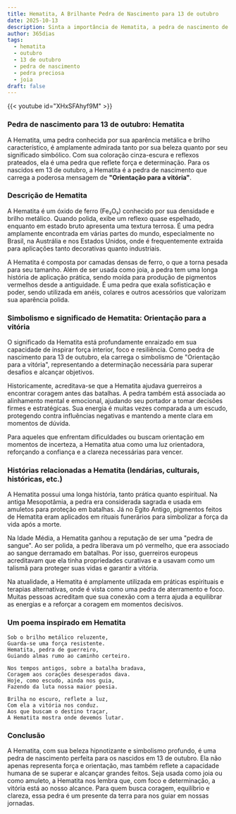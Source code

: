 ```yaml
---
title: Hematita, A Brilhante Pedra de Nascimento para 13 de outubro
date: 2025-10-13
description: Sinta a importância de Hematita, a pedra de nascimento de 13 de outubro que simboliza Orientação para a vitória. Deixe que sua beleza e significado iluminem seu dia.
author: 365dias
tags:
  - hematita
  - outubro
  - 13 de outubro
  - pedra de nascimento
  - pedra preciosa
  - joia
draft: false
---
```


{{< youtube id="XHxSFAhyf9M" >}}

### Pedra de nascimento para 13 de outubro: Hematita

A Hematita, uma pedra conhecida por sua aparência metálica e brilho característico, é amplamente admirada tanto por sua beleza quanto por seu significado simbólico. Com sua coloração cinza-escura e reflexos prateados, ela é uma pedra que reflete força e determinação. Para os nascidos em 13 de outubro, a Hematita é a pedra de nascimento que carrega a poderosa mensagem de **"Orientação para a vitória"**.



### Descrição de Hematita

A Hematita é um óxido de ferro (Fe₂O₃) conhecido por sua densidade e brilho metálico. Quando polida, exibe um reflexo quase espelhado, enquanto em estado bruto apresenta uma textura terrosa. É uma pedra amplamente encontrada em várias partes do mundo, especialmente no Brasil, na Austrália e nos Estados Unidos, onde é frequentemente extraída para aplicações tanto decorativas quanto industriais.

A Hematita é composta por camadas densas de ferro, o que a torna pesada para seu tamanho. Além de ser usada como joia, a pedra tem uma longa história de aplicação prática, sendo moída para produção de pigmentos vermelhos desde a antiguidade. É uma pedra que exala sofisticação e poder, sendo utilizada em anéis, colares e outros acessórios que valorizam sua aparência polida.



### Simbolismo e significado de Hematita: Orientação para a vitória

O significado da Hematita está profundamente enraizado em sua capacidade de inspirar força interior, foco e resiliência. Como pedra de nascimento para 13 de outubro, ela carrega o simbolismo de "Orientação para a vitória", representando a determinação necessária para superar desafios e alcançar objetivos.

Historicamente, acreditava-se que a Hematita ajudava guerreiros a encontrar coragem antes das batalhas. A pedra também está associada ao alinhamento mental e emocional, ajudando seu portador a tomar decisões firmes e estratégicas. Sua energia é muitas vezes comparada a um escudo, protegendo contra influências negativas e mantendo a mente clara em momentos de dúvida.

Para aqueles que enfrentam dificuldades ou buscam orientação em momentos de incerteza, a Hematita atua como uma luz orientadora, reforçando a confiança e a clareza necessárias para vencer.



### Histórias relacionadas a Hematita (lendárias, culturais, históricas, etc.)

A Hematita possui uma longa história, tanto prática quanto espiritual. Na antiga Mesopotâmia, a pedra era considerada sagrada e usada em amuletos para proteção em batalhas. Já no Egito Antigo, pigmentos feitos de Hematita eram aplicados em rituais funerários para simbolizar a força da vida após a morte.

Na Idade Média, a Hematita ganhou a reputação de ser uma "pedra de sangue". Ao ser polida, a pedra liberava um pó vermelho, que era associado ao sangue derramado em batalhas. Por isso, guerreiros europeus acreditavam que ela tinha propriedades curativas e a usavam como um talismã para proteger suas vidas e garantir a vitória.

Na atualidade, a Hematita é amplamente utilizada em práticas espirituais e terapias alternativas, onde é vista como uma pedra de aterramento e foco. Muitas pessoas acreditam que sua conexão com a terra ajuda a equilibrar as energias e a reforçar a coragem em momentos decisivos.



### Um poema inspirado em Hematita

```
Sob o brilho metálico reluzente,  
Guarda-se uma força resistente.  
Hematita, pedra de guerreiro,  
Guiando almas rumo ao caminho certeiro.  

Nos tempos antigos, sobre a batalha bradava,  
Coragem aos corações desesperados dava.  
Hoje, como escudo, ainda nos guia,  
Fazendo da luta nossa maior poesia.  

Brilha no escuro, reflete a luz,  
Com ela a vitória nos conduz.  
Aos que buscam o destino traçar,  
A Hematita mostra onde devemos lutar.
```



### Conclusão

A Hematita, com sua beleza hipnotizante e simbolismo profundo, é uma pedra de nascimento perfeita para os nascidos em 13 de outubro. Ela não apenas representa força e orientação, mas também reflete a capacidade humana de se superar e alcançar grandes feitos. Seja usada como joia ou como amuleto, a Hematita nos lembra que, com foco e determinação, a vitória está ao nosso alcance. Para quem busca coragem, equilíbrio e clareza, essa pedra é um presente da terra para nos guiar em nossas jornadas.